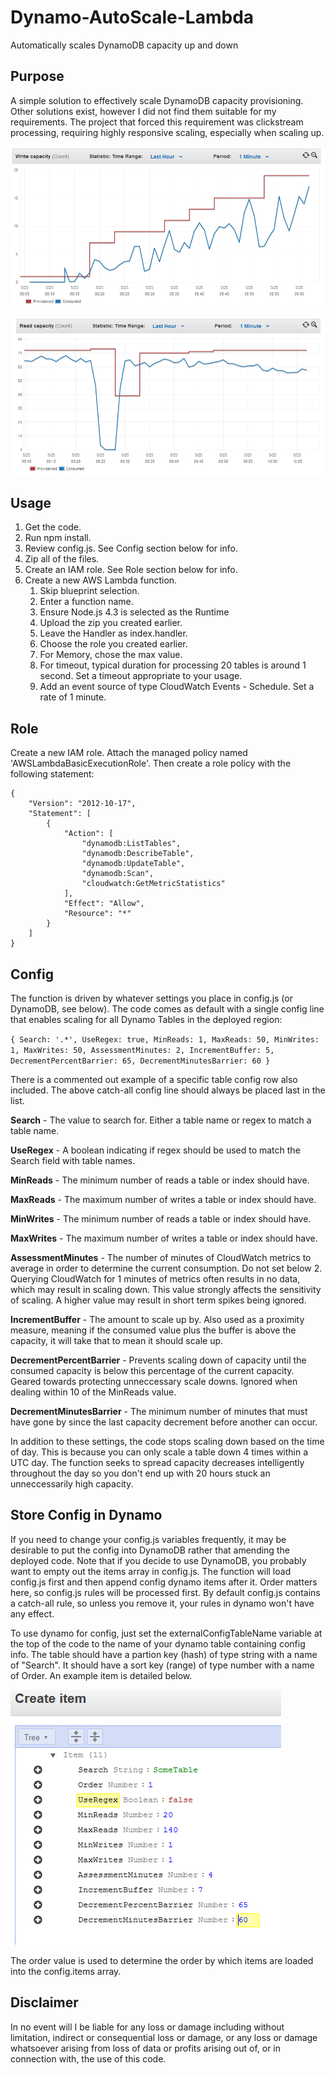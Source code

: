 # Dynamo-AutoScale-Lambda
Automatically scales DynamoDB capacity up and down

## Purpose

A simple solution to effectively scale DynamoDB capacity provisioning. Other solutions exist, however I did not find them suitable for my requirements. The project that forced this requirement was clickstream processing, requiring highly responsive scaling, especially when scaling up.

![Scaling](scale1.PNG)

![Scaling](scale2.PNG)

## Usage

1. Get the code.
2. Run npm install.
3. Review config.js. See Config section below for info.
4. Zip all of the files.
5. Create an IAM role. See Role section below for info.
5. Create a new AWS Lambda function.
	1. Skip blueprint selection.
	2. Enter a function name.
	3. Ensure Node.js 4.3 is selected as the Runtime
	4. Upload the zip you created earlier.
	5. Leave the Handler as index.handler.
	6. Choose the role you created earlier.
	7. For Memory, chose the max value.
	8. For timeout, typical duration for processing 20 tables is around 1 second. Set a timeout appropriate to your usage.
	9. Add an event source of type CloudWatch Events - Schedule. Set a rate of 1 minute.
	
## Role

Create a new IAM role. Attach the managed policy named 'AWSLambdaBasicExecutionRole'. Then create a role policy with the following statement:

~~~~
{
    "Version": "2012-10-17",
    "Statement": [
        {
            "Action": [
                "dynamodb:ListTables",
                "dynamodb:DescribeTable",
                "dynamodb:UpdateTable",
                "dynamodb:Scan",
                "cloudwatch:GetMetricStatistics"
            ],
            "Effect": "Allow",
            "Resource": "*"
        }
    ]
}
~~~~

## Config

The function is driven by whatever settings you place in config.js (or DynamoDB, see below). The code comes as default with a single config line that enables scaling for all Dynamo Tables in the deployed region:

`{ Search: '.*', UseRegex: true, MinReads: 1, MaxReads: 50, MinWrites: 1, MaxWrites: 50, AssessmentMinutes: 2, IncrementBuffer: 5, DecrementPercentBarrier: 65, DecrementMinutesBarrier: 60 }`

There is a commented out example of a specific table config row also included. The above catch-all config line should always be placed last in the list.

**Search** - The value to search for. Either a table name or regex to match a table name.

**UseRegex** - A boolean indicating if regex should be used to match the Search field with table names.

**MinReads** - The minimum number of reads a table or index should have.

**MaxReads** - The maximum number of writes a table or index should have.

**MinWrites** - The minimum number of reads a table or index should have.

**MaxWrites** - The maximum number of writes a table or index should have.

**AssessmentMinutes** - The number of minutes of CloudWatch metrics to average in order to determine the current consumption. Do not set below 2. Querying CloudWatch for 1 minutes of metrics often results in no data, which may result in scaling down. This value strongly affects the sensitivity of scaling. A higher value may result in short term spikes being ignored.

**IncrementBuffer** - The amount to scale up by. Also used as a proximity measure, meaning if the consumed value plus the buffer is above the capacity, it will take that to mean it should scale up.

**DecrementPercentBarrier** - Prevents scaling down of capacity until the consumed capacity is below this percentage of the current capacity. Geared towards protecting unneccessary scale downs. Ignored when dealing within 10 of the MinReads value.

**DecrementMinutesBarrier** - The minimum number of minutes that must have gone by since the last capacity decrement before another can occur.


In addition to these settings, the code stops scaling down based on the time of day. This is because you can only scale a table down 4 times within a UTC day. The function seeks to spread capacity decreases intelligently throughout the day so you don't end up with 20 hours stuck an unneccessarily high capacity.

## Store Config in Dynamo

If you need to change your config.js variables frequently, it may be desirable to put the config into DynamoDB rather that amending the deployed code. Note that if you decide to use DynamoDB, you probably want to empty out the items array in config.js. The function will load config.js first and then append config dynamo items after it. Order matters here, so config.js rules will be processed first. By default config.js contains a catch-all rule, so unless you remove it, your rules in dynamo won't have any effect.

To use dynamo for config, just set the externalConfigTableName variable at the top of the code to the name of your dynamo table containing config info. The table should have a partion key (hash) of type string with a name of "Search". It should have a sort key (range) of type number with a name of Order. An example item is detailed below.

![Dynamo](DynamoConfig.PNG)

The order value is used to determine the order by which items are loaded into the config.items array.

## Disclaimer

In no event will I be liable for any loss or damage including without limitation, indirect or consequential loss or damage, or any loss or damage whatsoever arising from loss of data or profits arising out of, or in connection with, the use of this code.

